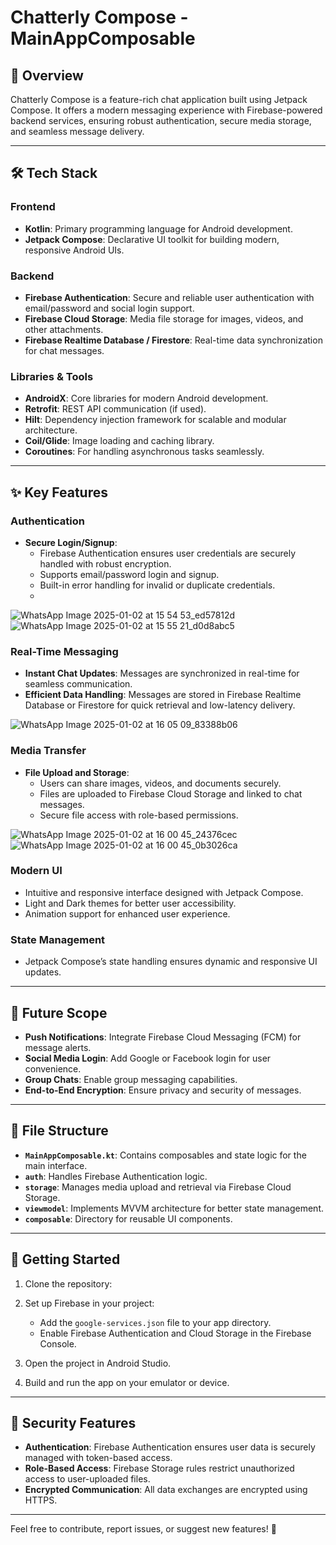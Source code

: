 # Chatterly Compose - MainAppComposable

## 🌟 Overview

Chatterly Compose is a feature-rich chat application built using Jetpack Compose. It offers a modern messaging experience with Firebase-powered backend services, ensuring robust authentication, secure media storage, and seamless message delivery.

---

## 🛠️ Tech Stack

### Frontend

- **Kotlin**: Primary programming language for Android development.
- **Jetpack Compose**: Declarative UI toolkit for building modern, responsive Android UIs.

### Backend

- **Firebase Authentication**: Secure and reliable user authentication with email/password and social login support.
- **Firebase Cloud Storage**: Media file storage for images, videos, and other attachments.
- **Firebase Realtime Database / Firestore**: Real-time data synchronization for chat messages.

### Libraries & Tools

- **AndroidX**: Core libraries for modern Android development.
- **Retrofit**: REST API communication (if used).
- **Hilt**: Dependency injection framework for scalable and modular architecture.
- **Coil/Glide**: Image loading and caching library.
- **Coroutines**: For handling asynchronous tasks seamlessly.

---

## ✨ Key Features

### Authentication

- **Secure Login/Signup**:
  - Firebase Authentication ensures user credentials are securely handled with robust encryption.
  - Supports email/password login and signup.
  - Built-in error handling for invalid or duplicate credentials.
  - 
![WhatsApp Image 2025-01-02 at 15 54 53_ed57812d](https://github.com/user-attachments/assets/8d624845-3c0a-43ad-af88-53f5a0cd30d4)
![WhatsApp Image 2025-01-02 at 15 55 21_d0d8abc5](https://github.com/user-attachments/assets/8f930322-09e4-4cae-8925-030fa8e9da1a)

### Real-Time Messaging

- **Instant Chat Updates**: Messages are synchronized in real-time for seamless communication.
- **Efficient Data Handling**: Messages are stored in Firebase Realtime Database or Firestore for quick retrieval and low-latency delivery.

![WhatsApp Image 2025-01-02 at 16 05 09_83388b06](https://github.com/user-attachments/assets/e94c7bfc-ece9-4d0f-8509-469c63827a1a)

### Media Transfer

- **File Upload and Storage**:
  - Users can share images, videos, and documents securely.
  - Files are uploaded to Firebase Cloud Storage and linked to chat messages.
  - Secure file access with role-based permissions.

![WhatsApp Image 2025-01-02 at 16 00 45_24376cec](https://github.com/user-attachments/assets/ae39d93c-b615-48a9-ab4b-ebc22948c25d)
![WhatsApp Image 2025-01-02 at 16 00 45_0b3026ca](https://github.com/user-attachments/assets/ee9b40fb-51e4-4a48-ac2e-f560bb9c39de)


### Modern UI

- Intuitive and responsive interface designed with Jetpack Compose.
- Light and Dark themes for better user accessibility.
- Animation support for enhanced user experience.

### State Management

- Jetpack Compose’s state handling ensures dynamic and responsive UI updates.

---

## 🚀 Future Scope

- **Push Notifications**: Integrate Firebase Cloud Messaging (FCM) for message alerts.
- **Social Media Login**: Add Google or Facebook login for user convenience.
- **Group Chats**: Enable group messaging capabilities.
- **End-to-End Encryption**: Ensure privacy and security of messages.

---

## 📂 File Structure

- **`MainAppComposable.kt`**: Contains composables and state logic for the main interface.
- **`auth`**: Handles Firebase Authentication logic.
- **`storage`**: Manages media upload and retrieval via Firebase Cloud Storage.
- **`viewmodel`**: Implements MVVM architecture for better state management.
- **`composable`**: Directory for reusable UI components.

---

## 📖 Getting Started

1. Clone the repository:
  
2. Set up Firebase in your project:
   - Add the `google-services.json` file to your app directory.
   - Enable Firebase Authentication and Cloud Storage in the Firebase Console.
3. Open the project in Android Studio.
4. Build and run the app on your emulator or device.

---

## 🔐 Security Features

- **Authentication**: Firebase Authentication ensures user data is securely managed with token-based access.
- **Role-Based Access**: Firebase Storage rules restrict unauthorized access to user-uploaded files.
- **Encrypted Communication**: All data exchanges are encrypted using HTTPS.

---

Feel free to contribute, report issues, or suggest new features! 🚀
